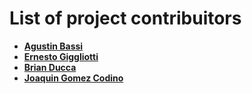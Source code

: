 # List of project contribuitors

- **[Agustin Bassi](https://github.com/agustinBassi)**
- **[Ernesto Giggliotti](https://github.com/ernesto-g)**
- **[Brian Ducca](https://github.com/brianducca)**
- **[Joaquin Gomez Codino](https://github.com/Joacogomezc98)**
